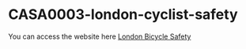 # CASA0003-london-cyclist-safety

You can access the website here [London Bicycle Safety](https://siyuan-feng24.github.io/CASA0003-london-cyclist-safety/)
